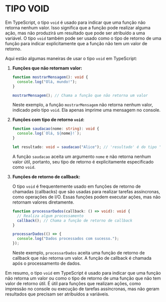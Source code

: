 # TIPO VOID
Em TypeScript, o tipo `void` é usado para indicar que uma função não retorna nenhum valor. Isso significa que a função pode realizar alguma ação, mas não produzirá um resultado que pode ser atribuído a uma variável. O tipo `void` também pode ser usado como o tipo de retorno de uma função para indicar explicitamente que a função não tem um valor de retorno.

Aqui estão algumas maneiras de usar o tipo `void` em TypeScript:

1. **Funções que não retornam valor:**

   ```typescript
   function mostrarMensagem(): void {
     console.log("Olá, mundo!");
   }

   mostrarMensagem(); // Chama a função que não retorna um valor
   ```

   Neste exemplo, a função `mostrarMensagem` não retorna nenhum valor, indicado pelo tipo `void`. Ela apenas imprime uma mensagem no console.

2. **Funções com tipo de retorno `void`:**

   ```typescript
   function saudacao(nome: string): void {
     console.log(`Olá, ${nome}!`);
   }

   let resultado: void = saudacao("Alice"); // 'resultado' é do tipo 'void'
   ```

   A função `saudacao` aceita um argumento `nome` e não retorna nenhum valor útil, portanto, seu tipo de retorno é explicitamente especificado como `void`.

3. **Funções de retorno de callback:**

   O tipo `void` é frequentemente usado em funções de retorno de chamadas (callbacks) que são usadas para realizar tarefas assíncronas, como operações de I/O. Essas funções podem executar ações, mas não retornam valores diretamente.

   ```typescript
   function processarDados(callback: () => void): void {
     // Realiza algum processamento
     callback(); // Chama a função de retorno de callback
   }

   processarDados(() => {
     console.log("Dados processados com sucesso.");
   });
   ```

   Neste exemplo, `processarDados` aceita uma função de retorno de callback que não retorna um valor. A função de callback é chamada após o processamento de dados.

Em resumo, o tipo `void` em TypeScript é usado para indicar que uma função não retorna um valor ou como o tipo de retorno de uma função que não tem valor de retorno útil. É útil para funções que realizam ações, como impressão no console ou execução de tarefas assíncronas, mas não geram resultados que precisam ser atribuídos a variáveis.